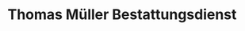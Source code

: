 ---
title: "Thomas Müller Bestattungsdienst"
url: /bern/thomas-mueller-bestattungsdienst/
shop: Bestattungen
---